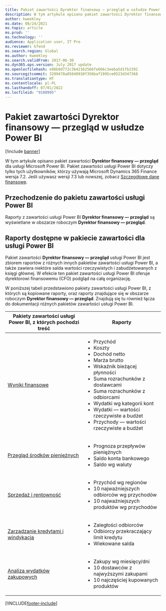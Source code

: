 ```yaml
---
title: Pakiet zawartości Dyrektor finansowy — przegląd w usłudze Power BI
description: W tym artykule opisano pakiet zawartości Dyrektor finansowy — przegląd dla usługi Microsoft Power BI.
author: kweekley
ms.date: 08/24/2021
ms.topic: article
ms.prod: ''
ms.technology: ''
audience: Application user, IT Pro
ms.reviewer: kfend
ms.search.region: Global
ms.author: kweekley
ms.search.validFrom: 2017-06-30
ms.dyn365.ops.version: July 2017 update
ms.openlocfilehash: e98b9d772c3b42162566fe666c3eeba5d1fb2392
ms.sourcegitcommit: 3289478a05040910f356baf1995ce0523d347368
ms.translationtype: HT
ms.contentlocale: pl-PL
ms.lasthandoff: 07/01/2022
ms.locfileid: "9108995"
---
```

# <a name="cfo-overview-power-bi-content"></a>Pakiet zawartości Dyrektor finansowy — przegląd w usłudze Power BI

[!include [banner](../includes/banner.md)] 

W tym artykule opisano pakiet zawartości **Dyrektor finansowy — przegląd** dla usługi Microsoft Power BI. Pakiet zawartości usługi Power BI dotyczy tylko tych użytkowników, którzy używają Microsoft Dynamics 365 Finance wersja 7.2. Jeśli używasz wersji 7.3 lub nowszej, zobacz [Szczegółowe dane finansowe](financial-insights.md).

## <a name="accessing-the-power-bi-content"></a>Przechodzenie do pakietu zawartości usługi Power BI

Raporty z zawartości usługi Power BI **Dyrektor finansowy — przegląd** są wyświetlane w obszarze roboczym **Dyrektor finansowy — przegląd**.

## <a name="reports-that-are-included-in-the-power-bi-content"></a>Raporty dostępne w pakiecie zawartości dla usługi Power BI
Pakiet zawartości **Dyrektor finansowy — przegląd** usługi Power BI jest zbiorem raportów z różnych innych pakietów zawartości usługi Power BI, a także zawiera niektóre salda wartości rzeczywistych i zabudżetowanych z księgi głównej. W efekcie ten pakiet zawartości usługi Power BI oferuje dyrektorowi finansowemu (CFO) podgląd na całą organizację.

W poniższej tabeli przedstawiono pakiety zawartości usługi Power BI, z których są kopiowane raporty, oraz raporty znajdujące się w obszarze roboczym **Dyrektor finansowy — przegląd**. Znajdują się tu również łącza do dokumentacji różnych pakietów zawartości usługi Power BI.

| Pakiety zawartości usługi Power BI, z których pochodzi treść | Raporty |
|-----------------------------------|---------|
| [Wyniki finansowe](financial-performance-power-bi-content-pack.md) | <ul><li>Przychód</li><li>Koszty</li><li>Dochód netto</li><li>Marża brutto</li><li>Wskaźnik bieżącej płynności</li><li>Suma rozrachunków z dostawcami</li><li>Suma rozrachunków z odbiorcami</li><li>Wydatki wg kategorii kont</li><li>Wydatki — wartości rzeczywiste a budżet</li><li>Przychody — wartości rzeczywiste a budżet</li></ul> |
| [Przegląd środków pieniężnych](../../../finance/cash-bank-management/Cash-Overview-Power-BI-content.md) | <ul><li>Prognoza przepływów pieniężnych</li><li>Saldo konta bankowego</li><li>Saldo wg waluty</li></ul> |
| [Sprzedaż i rentowność](sales-profitability-performance-content-pack.md) | <ul><li>Przychód wg regionów</li><li>10 najważniejszych odbiorców wg przychodów</li><li>10 najważniejszych produktów wg przychodów</li></ul> |
| [Zarządzanie kredytami i windykacją](../../../finance/accounts-receivable/credit-collections-power-bi.md) | <ul><li>Zaległości odbiorców</li><li>Odbiorcy przekraczający limit kredytu</li><li>Wiekowane salda</li></ul> |
| [Analiza wydatków zakupowych](../../../finance/accounts-receivable/credit-collections-power-bi.md) | <ul><li>Zakupy wg miesięcy/dni</li><li>10 dostawców z najwyższymi zakupami</li><li>10 najczęściej kupowanych produktów</li></ul> |


[!INCLUDE[footer-include](../../../includes/footer-banner.md)]

